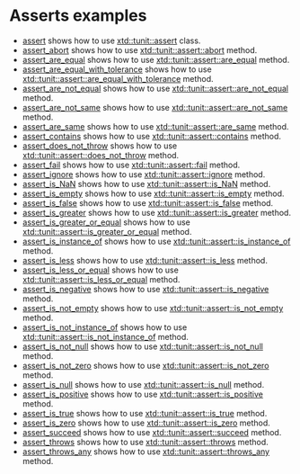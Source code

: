 # Asserts examples

* [assert](assert/README.md) shows how to use [xtd::tunit::assert](https://codedocs.xyz/gammasoft71/xtd/classxtd_1_1tunit_1_1assert.html) class.
* [assert_abort](assert_abort/README.md) shows how to use [xtd::tunit::assert::abort](https://codedocs.xyz/gammasoft71/xtd/classxtd_1_1tunit_1_1base__assert.html#a12d0a475e319dc4ad8a7f7823eab9cd4) method.
* [assert_are_equal](assert_are_equal/README.md) shows how to use [xtd::tunit::assert::are_equal](https://codedocs.xyz/gammasoft71/xtd/classxtd_1_1tunit_1_1assert.html#acc7ffa142d7355b0d1edc11d2867627d) method.
* [assert_are_equal_with_tolerance](assert_are_equal_with_tolerance/README.md) shows how to use [xtd::tunit::assert::are_equal_with_tolerance](https://codedocs.xyz/gammasoft71/xtd/classxtd_1_1tunit_1_1assert.html#a026c2256bbe03ed84b6c118e0184a419) method.
* [assert_are_not_equal](assert_are_not_equal/README.md) shows how to use [xtd::tunit::assert::are_not_equal](https://codedocs.xyz/gammasoft71/xtd/classxtd_1_1tunit_1_1assert.html#ace6f054ea16c209831e41bb3ea9b358c) method.
* [assert_are_not_same](assert_are_not_same/README.md) shows how to use [xtd::tunit::assert::are_not_same](https://codedocs.xyz/gammasoft71/xtd/classxtd_1_1tunit_1_1assert.html#a0910dad3d164ec8a336c10c01a002cea) method.
* [assert_are_same](assert_are_same/README.md) shows how to use [xtd::tunit::assert::are_same](https://codedocs.xyz/gammasoft71/xtd/classxtd_1_1tunit_1_1assert.html#a1009bed9640052316adcabc95a06c35d) method.
* [assert_contains](assert_contains/README.md) shows how to use [xtd::tunit::assert::contains](https://codedocs.xyz/gammasoft71/xtd/classxtd_1_1tunit_1_1assert.html#afa0149cdee83ced4e790c0ceb3297363) method.
* [assert_does_not_throw](assert_does_not_throw/README.md) shows how to use [xtd::tunit::assert::does_not_throw](https://codedocs.xyz/gammasoft71/xtd/classxtd_1_1tunit_1_1assert.html#a9b66f87af33815b7d0c96a57a59e3e8f) method.
* [assert_fail](assert_fail/README.md) shows how to use [xtd::tunit::assert::fail](https://codedocs.xyz/gammasoft71/xtd/classxtd_1_1tunit_1_1base__assert.html#ae46df4f9f34fc04ba8aa1447dd023dd1) method.
* [assert_ignore](assert_ignore/README.md) shows how to use [xtd::tunit::assert::ignore](https://codedocs.xyz/gammasoft71/xtd/classxtd_1_1tunit_1_1base__assert.html#a43955cabe9ead93bb75087f7057b7b47) method.
* [assert_is_NaN](assert_is_NaN/README.md) shows how to use [xtd::tunit::assert::is_NaN](https://codedocs.xyz/gammasoft71/xtd/classxtd_1_1tunit_1_1assert.html#a6f2b639e6b6f3cc89c6d928c05e704f6) method.
* [assert_is_empty](assert_is_empty/README.md) shows how to use [xtd::tunit::assert::is_empty](https://codedocs.xyz/gammasoft71/xtd/classxtd_1_1tunit_1_1assert.html#a8dcdfb694da51cbb85aa7d5d70542d79) method.
* [assert_is_false](assert_is_false/README.md) shows how to use [xtd::tunit::assert::is_false](https://codedocs.xyz/gammasoft71/xtd/classxtd_1_1tunit_1_1assert.html#a45420cdb8f73b166887c47233ff630bb) method.
* [assert_is_greater](assert_is_greater/README.md) shows how to use [xtd::tunit::assert::is_greater](https://codedocs.xyz/gammasoft71/xtd/classxtd_1_1tunit_1_1assert.html#ac53259e09185becf30c2f96619653025) method.
* [assert_is_greater_or_equal](assert_is_greater_or_equal/README.md) shows how to use [xtd::tunit::assert::is_greater_or_equal](https://codedocs.xyz/gammasoft71/xtd/classxtd_1_1tunit_1_1assert.html#a4a1368e05eb8f61b113fabc7de62d6ad) method.
* [assert_is_instance_of](assert_is_instance_of/README.md) shows how to use [xtd::tunit::assert::is_instance_of](https://codedocs.xyz/gammasoft71/xtd/classxtd_1_1tunit_1_1assert.html#a674b044e8ffeb4b07f76bf2f24fd70f0) method.
* [assert_is_less](assert_is_less/README.md) shows how to use [xtd::tunit::assert::is_less](https://codedocs.xyz/gammasoft71/xtd/classxtd_1_1tunit_1_1assert.html#a48bce2c24a1a823d452e049fdc9647d0) method.
* [assert_is_less_or_equal](assert_is_less_or_equal/README.md) shows how to use [xtd::tunit::assert::is_less_or_equal](https://codedocs.xyz/gammasoft71/xtd/classxtd_1_1tunit_1_1assert.html#a542f581b00cd70e620841c44d97f1406) method.
* [assert_is_negative](assert_is_negative/README.md) shows how to use [xtd::tunit::assert::is_negative](https://codedocs.xyz/gammasoft71/xtd/classxtd_1_1tunit_1_1assert.html#a8abb7245e1167d5ac35b5ee71a80944d) method.
* [assert_is_not_empty](assert_is_not_empty/README.md) shows how to use [xtd::tunit::assert::is_not_empty](https://codedocs.xyz/gammasoft71/xtd/classxtd_1_1tunit_1_1assert.html#aa9dbdff78ae7554eb2a0897616638c68) method.
* [assert_is_not_instance_of](assert_is_not_instance_of/README.md) shows how to use [xtd::tunit::assert::is_not_instance_of](https://codedocs.xyz/gammasoft71/xtd/classxtd_1_1tunit_1_1assert.html#a63001d4e702709dfe771b27484b076bd) method.
* [assert_is_not_null](assert_is_not_null/README.md) shows how to use [xtd::tunit::assert::is_not_null](https://codedocs.xyz/gammasoft71/xtd/classxtd_1_1tunit_1_1assert.html#ab75c42c523609e6036cd25cedbb690dd) method.
* [assert_is_not_zero](assert_is_not_zero/README.md) shows how to use [xtd::tunit::assert::is_not_zero](https://codedocs.xyz/gammasoft71/xtd/classxtd_1_1tunit_1_1assert.html#a7e123d3181be696041b36190264a92d9) method.
* [assert_is_null](assert_is_null/README.md) shows how to use [xtd::tunit::assert::is_null](https://codedocs.xyz/gammasoft71/xtd/classxtd_1_1tunit_1_1assert.html#ac34eb23647d051654350a249dd09264b) method.
* [assert_is_positive](assert_is_positive/README.md) shows how to use [xtd::tunit::assert::is_positive](https://codedocs.xyz/gammasoft71/xtd/classxtd_1_1tunit_1_1assert.html#abb60a154e24785355fe0ee0da09aae76) method.
* [assert_is_true](assert_is_true/README.md) shows how to use [xtd::tunit::assert::is_true](https://codedocs.xyz/gammasoft71/xtd/classxtd_1_1tunit_1_1assert.html#a965feb443072ebf5b380bc8f03ee006a) method.
* [assert_is_zero](assert_is_zero/README.md) shows how to use [xtd::tunit::assert::is_zero](https://codedocs.xyz/gammasoft71/xtd/classxtd_1_1tunit_1_1assert.html#ac658f32c77d98010fe1d6936c8afabcf) method.
* [assert_succeed](assert_succeed/README.md) shows how to use [xtd::tunit::assert::succeed](https://codedocs.xyz/gammasoft71/xtd/classxtd_1_1tunit_1_1base__assert.html#afb1ba9d11011565681ff2b7ff593272a) method.
* [assert_throws](assert_throws/README.md) shows how to use [xtd::tunit::assert::throws](https://codedocs.xyz/gammasoft71/xtd/classxtd_1_1tunit_1_1assert.html#a5ca1a96c7e4d73f154520a916a087a07) method.
* [assert_throws_any](assert_throws_any/README.md) shows how to use [xtd::tunit::assert::throws_any](https://codedocs.xyz/gammasoft71/xtd/classxtd_1_1tunit_1_1assert.html#a891f8351d58d5bb9a1e3e721cc6bc469) method.
